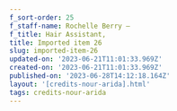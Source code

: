 ```yaml
---
f_sort-order: 25
f_staff-name: Rochelle Berry –
f_title: Hair Assistant,
title: Imported item 26
slug: imported-item-26
updated-on: '2023-06-21T11:01:33.969Z'
created-on: '2023-06-21T11:01:33.969Z'
published-on: '2023-06-28T14:12:18.164Z'
layout: '[credits-nour-arida].html'
tags: credits-nour-arida
---
```




